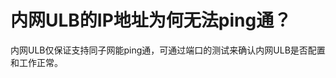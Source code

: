 # 内网ULB的IP地址为何无法ping通？

内网ULB仅保证支持同子网能ping通，可通过端口的测试来确认内网ULB是否配置和工作正常。

###  <a id="ulb&#x62A5;&#x6587;&#x8F6C;&#x53D1;&#x76D1;&#x542C;&#x7AEF;&#x53E3;&#x548C;&#x540E;&#x7AEF;&#x670D;&#x52A1;&#x5668;&#x76D1;&#x542C;&#x7AEF;&#x53E3;&#x4E0D;&#x4E00;&#x81F4;&#x600E;&#x4E48;&#x529E;"></a>

